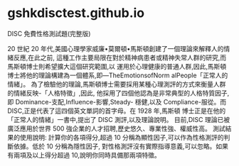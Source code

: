 # gshkdisctest.github.io
DISC 免費性格測試題(完整版)

20 世紀 20 年代,美國心理學家威廉•莫爾頓•馬斯頓創建了一個理論來解釋人的情緒反應,在此之前, 這種工作主要局限在對於精神病患者或精神失常人群的研究,而馬斯頓博士則希望擴大這個研究範圍,以 運用於心理健康的普通人群,因此,馬斯頓博士將他的理論構建為一個體系,即―TheEmotionsofNorm alPeople「正常人的情緒」。 為了檢驗他的理論,馬斯頓博士需要採用某種心理測評的方式來衡量人群的情緒反映-「人格特徵」,因此, 他採用了四個他認為是非常典型的人格特質因子,即 Dominance-支配,Influence-影響,Steady- 穩健,以及 Compliance-服從。而 DISC,正是代表了這四個英文單詞的首字母。在 1928 年,馬斯頓 博士正是在他的「正常人的情緒」一書中,提出了 DISC 測評,以及理論說明。 目前,DISC 理論已被廣泛應用於世界 500 強企業的人才招聘,歷史悠久、專業性強、權威性高。
測試結果的使用說明: 計算你的各項得分,超過 10 分稱為顯性因子,可以作為性格測評的判斷依據。低於 10 分稱為隱性因子, 對性格測評沒有實際指導意義,可以忽略。如果有兩項及以上得分超過 10,說明你同時具備那兩項特徵。
